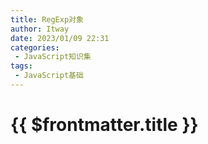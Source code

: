 ```yaml
---
title: RegExp对象
author: Itway
date: 2023/01/09 22:31
categories:
 - JavaScript知识集
tags:
 - JavaScript基础
---
```


# {{ $frontmatter.title }}